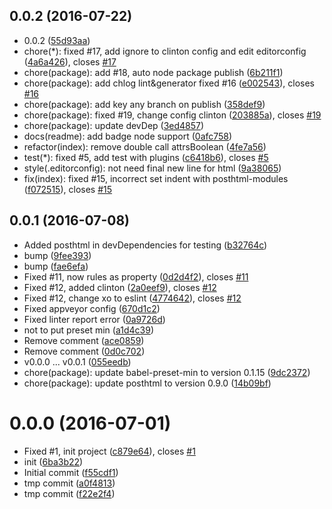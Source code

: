 <a name="0.0.2"></a>
## 0.0.2 (2016-07-22)

* 0.0.2 ([55d93aa](https://github.com/GitScrum/posthtml-beautify/commit/55d93aa))
* chore(*): fixed #17, add ignore to clinton config and edit editorconfig ([4a6a426](https://github.com/GitScrum/posthtml-beautify/commit/4a6a426)), closes [#17](https://github.com/GitScrum/posthtml-beautify/issues/17)
* chore(package): add #18, auto node package publish ([6b211f1](https://github.com/GitScrum/posthtml-beautify/commit/6b211f1))
* chore(package): add chlog lint&generator fixed #16 ([e002543](https://github.com/GitScrum/posthtml-beautify/commit/e002543)), closes [#16](https://github.com/GitScrum/posthtml-beautify/issues/16)
* chore(package): add key any branch on publish ([358def9](https://github.com/GitScrum/posthtml-beautify/commit/358def9))
* chore(package): fixed #19, change config clinton ([203885a](https://github.com/GitScrum/posthtml-beautify/commit/203885a)), closes [#19](https://github.com/GitScrum/posthtml-beautify/issues/19)
* chore(package): update devDep ([3ed4857](https://github.com/GitScrum/posthtml-beautify/commit/3ed4857))
* docs(readme): add badge node support ([0afc758](https://github.com/GitScrum/posthtml-beautify/commit/0afc758))
* refactor(index): remove double call attrsBoolean ([4fe7a56](https://github.com/GitScrum/posthtml-beautify/commit/4fe7a56))
* test(*): fixed #5, add test with plugins ([c6418b6](https://github.com/GitScrum/posthtml-beautify/commit/c6418b6)), closes [#5](https://github.com/GitScrum/posthtml-beautify/issues/5)
* style(.editorconfig): not need final new line for html ([9a38065](https://github.com/GitScrum/posthtml-beautify/commit/9a38065))
* fix(index): fixed #15, incorrect set indent with posthtml-modules ([f072515](https://github.com/GitScrum/posthtml-beautify/commit/f072515)), closes [#15](https://github.com/GitScrum/posthtml-beautify/issues/15)



<a name="0.0.1"></a>
## 0.0.1 (2016-07-08)

* Added posthtml in devDependencies for testing ([b32764c](https://github.com/GitScrum/posthtml-beautify/commit/b32764c))
* bump ([9fee393](https://github.com/GitScrum/posthtml-beautify/commit/9fee393))
* bump ([fae6efa](https://github.com/GitScrum/posthtml-beautify/commit/fae6efa))
* Fixed #11, now rules as property ([0d2d4f2](https://github.com/GitScrum/posthtml-beautify/commit/0d2d4f2)), closes [#11](https://github.com/GitScrum/posthtml-beautify/issues/11)
* Fixed #12, added clinton ([2a0eef9](https://github.com/GitScrum/posthtml-beautify/commit/2a0eef9)), closes [#12](https://github.com/GitScrum/posthtml-beautify/issues/12)
* Fixed #12, change xo to eslint ([4774642](https://github.com/GitScrum/posthtml-beautify/commit/4774642)), closes [#12](https://github.com/GitScrum/posthtml-beautify/issues/12)
* Fixed appveyor config ([670d1c2](https://github.com/GitScrum/posthtml-beautify/commit/670d1c2))
* Fixed linter report error ([0a9726d](https://github.com/GitScrum/posthtml-beautify/commit/0a9726d))
* not to put preset min ([a1d4c39](https://github.com/GitScrum/posthtml-beautify/commit/a1d4c39))
* Remove comment ([ace0859](https://github.com/GitScrum/posthtml-beautify/commit/ace0859))
* Remove comment ([0d0c702](https://github.com/GitScrum/posthtml-beautify/commit/0d0c702))
* v0.0.0 ... v0.0.1 ([055eedb](https://github.com/GitScrum/posthtml-beautify/commit/055eedb))
* chore(package): update babel-preset-min to version 0.1.15 ([9dc2372](https://github.com/GitScrum/posthtml-beautify/commit/9dc2372))
* chore(package): update posthtml to version 0.9.0 ([14b09bf](https://github.com/GitScrum/posthtml-beautify/commit/14b09bf))



<a name="0.0.0"></a>
# 0.0.0 (2016-07-01)

* Fixed #1, init project ([c879e64](https://github.com/GitScrum/posthtml-beautify/commit/c879e64)), closes [#1](https://github.com/GitScrum/posthtml-beautify/issues/1)
* init ([6ba3b22](https://github.com/GitScrum/posthtml-beautify/commit/6ba3b22))
* Initial commit ([f55cdf1](https://github.com/GitScrum/posthtml-beautify/commit/f55cdf1))
* tmp commit ([a0f4813](https://github.com/GitScrum/posthtml-beautify/commit/a0f4813))
* tmp commit ([f22e2f4](https://github.com/GitScrum/posthtml-beautify/commit/f22e2f4))



